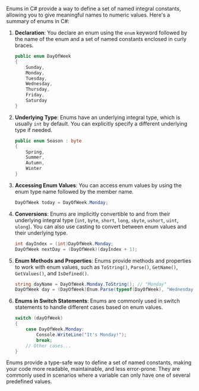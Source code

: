 Enums in C# provide a way to define a set of named integral constants, allowing you to give meaningful names to numeric values. Here's a summary of enums in C#:

1. **Declaration**: You declare an enum using the `enum` keyword followed by the name of the enum and a set of named constants enclosed in curly braces.

    ```csharp
    public enum DayOfWeek
    {
        Sunday,
        Monday,
        Tuesday,
        Wednesday,
        Thursday,
        Friday,
        Saturday
    }
    ```

2. **Underlying Type**: Enums have an underlying integral type, which is usually `int` by default. You can explicitly specify a different underlying type if needed.

    ```csharp
    public enum Season : byte
    {
        Spring,
        Summer,
        Autumn,
        Winter
    }
    ```

3. **Accessing Enum Values**: You can access enum values by using the enum type name followed by the member name.

    ```csharp
    DayOfWeek today = DayOfWeek.Monday;
    ```

4. **Conversions**: Enums are implicitly convertible to and from their underlying integral type (`int`, `byte`, `short`, `long`, `sbyte`, `ushort`, `uint`, `ulong`). You can also use casting to convert between enum values and their underlying type.

    ```csharp
    int dayIndex = (int)DayOfWeek.Monday;
    DayOfWeek nextDay = (DayOfWeek)(dayIndex + 1);
    ```

5. **Enum Methods and Properties**: Enums provide methods and properties to work with enum values, such as `ToString()`, `Parse()`, `GetName()`, `GetValues()`, and `IsDefined()`.

    ```csharp
    string dayName = DayOfWeek.Monday.ToString(); // "Monday"
    DayOfWeek day = (DayOfWeek)Enum.Parse(typeof(DayOfWeek), "Wednesday");
    ```

6. **Enums in Switch Statements**: Enums are commonly used in switch statements to handle different cases based on enum values.

    ```csharp
    switch (dayOfWeek)
    {
        case DayOfWeek.Monday:
            Console.WriteLine("It's Monday!");
            break;
        // Other cases...
    }
    ```

Enums provide a type-safe way to define a set of named constants, making your code more readable, maintainable, and less error-prone. They are commonly used in scenarios where a variable can only have one of several predefined values.